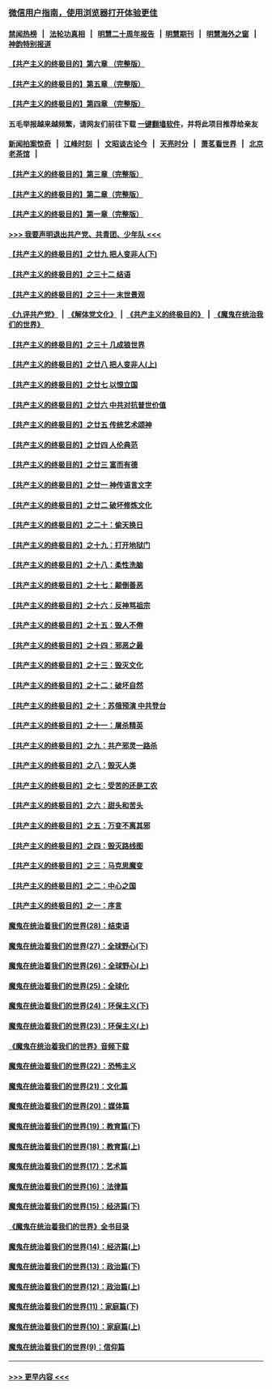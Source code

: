 ### [微信用户指南，使用浏览器打开体验更佳](https://github.com/gfw-breaker/banned-news1/blob/master/indexes/wechat-guide.md?t=0)
#### [禁闻热榜](热点新闻.md?t=0)  &nbsp;&nbsp;|&nbsp;&nbsp; [法轮功真相](https://github.com/gfw-breaker/truth/blob/master/README.md?t=0) &nbsp;&nbsp;|&nbsp;&nbsp; [明慧二十周年报告](https://github.com/gfw-breaker/mh-reports/blob/master/README.md?t=0) &nbsp;&nbsp;|&nbsp;&nbsp;[明慧期刊](https://github.com/gfw-breaker/mh-qikan) &nbsp;&nbsp;|&nbsp;&nbsp; [明慧海外之窗](https://github.com/gfw-breaker/mh-news/blob/master/README.md?t=0) &nbsp;&nbsp;|&nbsp;&nbsp; [神韵特别报道](https://github.com/gfw-breaker/mh-news/blob/master/shenyun.md?t=0)
#### [【共产主义的终极目的】第六章 （完整版）](../pages/nsc422/n11428913.md?t=02050411) 
#### [【共产主义的终极目的】第五章 （完整版）](../pages/nsc422/n11428912.md?t=02050411) 
#### [【共产主义的终极目的】第四章 （完整版）](../pages/nsc422/n11428907.md?t=02050411) 
#### 五毛举报越来越频繁，请网友们前往下载 [一键翻墙软件](https://github.com/gfw-breaker/ssr-accounts)，并将此项目推荐给亲友
#### [新闻拍案惊奇](https://github.com/gfw-breaker/banned-news1/blob/master/pages/link4.md) &nbsp;&nbsp;|&nbsp;&nbsp; [江峰时刻](https://github.com/gfw-breaker/banned-news1/blob/master/pages/link4.md) &nbsp;&nbsp;|&nbsp;&nbsp; [文昭谈古论今](https://github.com/gfw-breaker/banned-news1/blob/master/pages/link4.md) &nbsp;&nbsp;|&nbsp;&nbsp; [天亮时分](https://github.com/gfw-breaker/banned-news1/blob/master/pages/link4.md) &nbsp;&nbsp;|&nbsp;&nbsp; [萧茗看世界](https://github.com/gfw-breaker/banned-news1/blob/master/pages/link4.md) &nbsp;&nbsp;|&nbsp;&nbsp; [北京老茶馆](https://github.com/gfw-breaker/banned-news1/blob/master/pages/link4.md) &nbsp;&nbsp;|&nbsp;&nbsp; 
#### [【共产主义的终极目的】第三章（完整版）](../pages/nsc422/n11428848.md?t=02050411) 
#### [【共产主义的终极目的】第二章（完整版）](../pages/nsc422/n11428831.md?t=02050411) 
#### [【共产主义的终极目的】第一章（完整版）](../pages/nsc422/n11417651.md?t=02050411) 
#### [>>> 我要声明退出共产党、共青团、少年队 <<<](https://github.com/begood0513/goodnews/blob/master/quit/letter.md) 
#### [【共产主义的终极目的】之廿九 把人变非人(下)](../pages/nsc422/n11344140.md?t=02050411) 
#### [【共产主义的终极目的】之三十二 结语](../pages/nsc422/n11360535.md?t=02050411) 
#### [【共产主义的终极目的】之三十一 末世景观](../pages/nsc422/n11351129.md?t=02050411) 
#### [《九评共产党》](https://github.com/begood0513/9ping.md/blob/master/README.md) &nbsp;|&nbsp; [《解体党文化》](../../../../jtdwh.md/blob/master/README.md)  &nbsp;|&nbsp; [《共产主义的终极目的》](../../../../gczydzjmd.md/blob/master/README.md) &nbsp;|&nbsp; [《魔鬼在统治我们的世界》](../../../../mgztzwmdsj.md/blob/master/README.md) 
#### [【共产主义的终极目的】之三十 几成狼世界](../pages/nsc422/n11348280.md?t=02050411) 
#### [【共产主义的终极目的】之廿八 把人变非人(上)](../pages/nsc422/n11340492.md?t=02050411) 
#### [【共产主义的终极目的】之廿七 以恨立国](../pages/nsc422/n11336944.md?t=02050411) 
#### [【共产主义的终极目的】之廿六 中共对抗普世价值](../pages/nsc422/n11324785.md?t=02050411) 
#### [【共产主义的终极目的】之廿五 传统艺术颂神](../pages/nsc422/n11296396.md?t=02050411) 
#### [【共产主义的终极目的】之廿四 人伦典范](../pages/nsc422/n11296397.md?t=02050411) 
#### [【共产主义的终极目的】之廿三 富而有德](../pages/nsc422/n11283598.md?t=02050411) 
#### [【共产主义的终极目的】之廿一 神传语言文字](../pages/nsc422/n11263265.md?t=02050411) 
#### [【共产主义的终极目的】之廿二 破坏修炼文化](../pages/nsc422/n11245728.md?t=02050411) 
#### [【共产主义的终极目的】之二十：偷天换日](../pages/nsc422/n11238846.md?t=02050411) 
#### [【共产主义的终极目的】之十九：打开地狱门](../pages/nsc422/n11206376.md?t=02050411) 
#### [【共产主义的终极目的】之十八：柔性洗脑](../pages/nsc422/n11199994.md?t=02050411) 
#### [【共产主义的终极目的】之十七：颠倒善恶](../pages/nsc422/n11179782.md?t=02050411) 
#### [【共产主义的终极目的】之十六：反神骂祖宗](../pages/nsc422/n11166798.md?t=02050411) 
#### [【共产主义的终极目的】之十五：毁人不倦](../pages/nsc422/n11166792.md?t=02050411) 
#### [【共产主义的终极目的】之十四：邪恶之最](../pages/nsc422/n11150249.md?t=02050411) 
#### [【共产主义的终极目的】之十三：毁灭文化](../pages/nsc422/n11135227.md?t=02050411) 
#### [【共产主义的终极目的】之十二：破坏自然](../pages/nsc422/n11135214.md?t=02050411) 
#### [【共产主义的终极目的】之十：苏俄预演 中共登台](../pages/nsc422/n11118424.md?t=02050411) 
#### [【共产主义的终极目的】之十一：屠杀精英](../pages/nsc422/n11118442.md?t=02050411) 
#### [【共产主义的终极目的】之九：共产邪灵一路杀](../pages/nsc422/n11114139.md?t=02050411) 
#### [【共产主义的终极目的】之八：毁灭人类](../pages/nsc422/n11108503.md?t=02050411) 
#### [【共产主义的终极目的】之七：受苦的还是工农](../pages/nsc422/n11101809.md?t=02050411) 
#### [【共产主义的终极目的】之六：甜头和苦头](../pages/nsc422/n11096971.md?t=02050411) 
#### [【共产主义的终极目的】之五：万变不离其邪](../pages/nsc422/n11091285.md?t=02050411) 
#### [【共产主义的终极目的】之四：毁灭路线图](../pages/nsc422/n11086284.md?t=02050411) 
#### [【共产主义的终极目的】之三：马克思魔变](../pages/nsc422/n11061941.md?t=02050411) 
#### [【共产主义的终极目的】之二：中心之国](../pages/nsc422/n11047728.md?t=02050411) 
#### [【共产主义的终极目的】之一：序言](../pages/nsc422/n11086077.md?t=02050411) 
#### [魔鬼在统治着我们的世界(28)：结束语](../pages/nsc422/n10936246.md?t=02050411) 
#### [魔鬼在统治着我们的世界(27)：全球野心(下)](../pages/nsc422/n10928319.md?t=02050411) 
#### [魔鬼在统治着我们的世界(26)：全球野心(上)](../pages/nsc422/n10900318.md?t=02050411) 
#### [魔鬼在统治着我们的世界(25)：全球化](../pages/nsc422/n10788205.md?t=02050411) 
#### [魔鬼在统治着我们的世界(24)：环保主义(下)](../pages/nsc422/n10695307.md?t=02050411) 
#### [魔鬼在统治着我们的世界(23)：环保主义(上)](../pages/nsc422/n10688613.md?t=02050411) 
#### [《魔鬼在统治着我们的世界》音频下载](../pages/nsc422/n10635553.md?t=02050411) 
#### [魔鬼在统治着我们的世界(22)：恐怖主义](../pages/nsc422/n10614727.md?t=02050411) 
#### [魔鬼在统治着我们的世界(21)：文化篇](../pages/nsc422/n10597706.md?t=02050411) 
#### [魔鬼在统治着我们的世界(20)：媒体篇](../pages/nsc422/n10586579.md?t=02050411) 
#### [魔鬼在统治着我们的世界(19)：教育篇(下)](../pages/nsc422/n10564808.md?t=02050411) 
#### [魔鬼在统治着我们的世界(18)：教育篇(上)](../pages/nsc422/n10526970.md?t=02050411) 
#### [魔鬼在统治着我们的世界(17)：艺术篇](../pages/nsc422/n10499093.md?t=02050411) 
#### [魔鬼在统治着我们的世界(16)：法律篇](../pages/nsc422/n10485969.md?t=02050411) 
#### [魔鬼在统治着我们的世界(15)：经济篇(下)](../pages/nsc422/n10469975.md?t=02050411) 
#### [《魔鬼在统治着我们的世界》全书目录](../pages/nsc422/n10464261.md?t=02050411) 
#### [魔鬼在统治着我们的世界(14)：经济篇(上)](../pages/nsc422/n10457370.md?t=02050411) 
#### [魔鬼在统治着我们的世界(13)：政治篇(下)](../pages/nsc422/n10448270.md?t=02050411) 
#### [魔鬼在统治着我们的世界(12)：政治篇(上)](../pages/nsc422/n10444576.md?t=02050411) 
#### [魔鬼在统治着我们的世界(11)：家庭篇(下)](../pages/nsc422/n10440961.md?t=02050411) 
#### [魔鬼在统治着我们的世界(10)：家庭篇(上)](../pages/nsc422/n10435448.md?t=02050411) 
#### [魔鬼在统治着我们的世界(9)：信仰篇](../pages/nsc422/n10432159.md?t=02050411) 

----
#### [ >>> 更早内容 <<< ](../indexes/nsc422-earlier.md)
